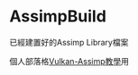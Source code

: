 # AssimpBuild
已經建置好的Assimp Library檔案

個人部落格[Vulkan-Assimp教學](https://willstw.wordpress.com/2023/08/15/%e5%98%97%e8%a9%a6%e8%87%aa%e5%b7%b1%e5%af%ab%e5%80%8bvulkan-engine-10-3d%e6%a8%a1%e5%9e%8b%e8%bc%89%e5%85%a5assimp/)用
